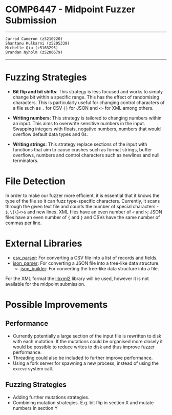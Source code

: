 # COMP6447 - Midpoint Fuzzer Submission

---
    Jarrod Cameron (z5210220)
    Shantanu Kulkarni (z5205339)
    Michelle Qiu (z5163295)
    Brandan Nyholm (z5206679)
---

# Fuzzing Strategies

- **Bit flip and bit shifts**: This strategy is less focused and works to
  simply change bit within a specific range. This has the effect of randomising
  characters. This is particularly useful for changing control characters of a
  file such as `,` for CSV `{}` for JSON and `<>` for XML among others.

- **Writing numbers**: This strategy is tailored to changing numbers within an
  input. This aims to overwrite sensitive numbers in the input. Swapping
  integers with floats, negative numbers, numbers that would overflow default
  data types and 0s.

- **Writing strings**: This strategy replace sections of the input with
  functions that aim to cause crashes such as format strings, buffer overflows,
  numbers and control characters such as newlines and null terminators.

# File Detection

In order to make our fuzzer more efficient, it is essential that it knows the
type of the file so it can fuzz type-specific characters.  Currently, it scans
through the given text file and counts the number of special characters -
`$,\{\}<>$` and new lines.  XML files have an even number of `<` and `>`; JSON
files have an even number of `{` and `}` and CSVs have the same number of
commas per line.

# External Libraries

- [csv\_parser](https://github.com/semitrivial/csv_parser): For converting a
  CSV file into a list of records and fields.
- [json\_parser](https://github.com/udp/json-parser): For converting a JSON
  file into a tree-like data structure.
  - [json\_builder](https://github.com/udp/json-builder): For converting the
    tree-like data structure into a file.

For the XML format the [libxml2](http://www.xmlsoft.org/index.html) library
will be used, however it is not available for the midpoint submission.

# Possible Improvements

## Performance

- Currently potentially a large section of the input file is rewritten to
  disk with each mutation. If the mutations could be organised more closely
  it would be possible to reduce writes to disk and thus improve fuzzer
  performance.
- Threading could also be included to further improve performance.
- Using a fork server for spawning a new process, instead of using the `execve`
  system call.

## Fuzzing Strategies

- Adding further mutations strategies.
- Combining mutation strategies. E.g. bit flip in section X and mutate numbers
  in section Y

